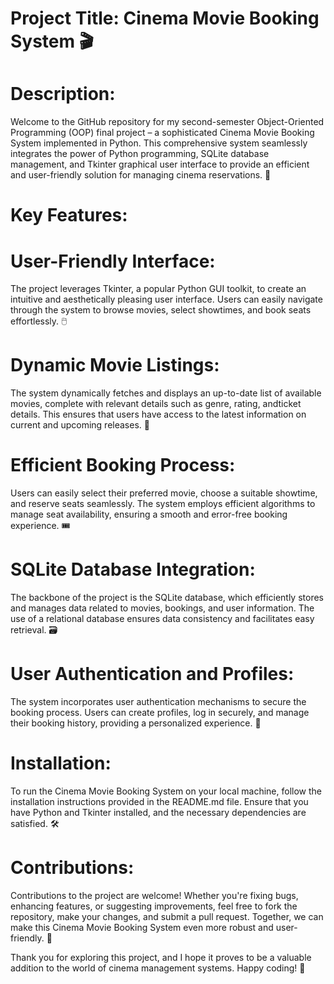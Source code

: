 
# Project Title: Cinema Movie Booking System 🎬

# Description:
Welcome to the GitHub repository for my second-semester Object-Oriented Programming (OOP) final project – a sophisticated Cinema Movie Booking System implemented in Python. This comprehensive system seamlessly integrates the power of Python programming, SQLite database management, and Tkinter graphical user interface to provide an efficient and user-friendly solution for managing cinema reservations. 🚀

# Key Features:

# User-Friendly Interface:
The project leverages Tkinter, a popular Python GUI toolkit, to create an intuitive and aesthetically pleasing user interface. Users can easily navigate through the system to browse movies, select showtimes, and book seats effortlessly. 🖱️

# Dynamic Movie Listings:
The system dynamically fetches and displays an up-to-date list of available movies, complete with relevant details such as genre, rating, andticket details. This ensures that users have access to the latest information on current and upcoming releases. 📆

# Efficient Booking Process:
Users can easily select their preferred movie, choose a suitable showtime, and reserve seats seamlessly. The system employs efficient algorithms to manage seat availability, ensuring a smooth and error-free booking experience. 🎟️

# SQLite Database Integration:
The backbone of the project is the SQLite database, which efficiently stores and manages data related to movies,  bookings, and user information. The use of a relational database ensures data consistency and facilitates easy retrieval. 🗃️

# User Authentication and Profiles:

The system incorporates user authentication mechanisms to secure the booking process. Users can create profiles, log in securely, and manage their booking history, providing a personalized experience. 🔐

# Installation:
To run the Cinema Movie Booking System on your local machine, follow the installation instructions provided in the README.md file. Ensure that you have Python and Tkinter installed, and the necessary dependencies are satisfied. 🛠️

# Contributions:
Contributions to the project are welcome! Whether you're fixing bugs, enhancing features, or suggesting improvements, feel free to fork the repository, make your changes, and submit a pull request. Together, we can make this Cinema Movie Booking System even more robust and user-friendly. 🤝

Thank you for exploring this project, and I hope it proves to be a valuable addition to the world of cinema management systems. Happy coding! 🌟
